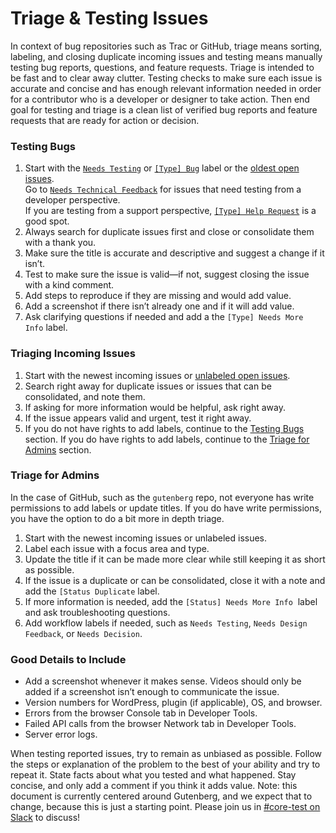 # Triage &amp; Testing Issues

In context of bug repositories such as Trac or GitHub, triage means sorting, labeling, and closing duplicate incoming issues and testing means manually testing bug reports, questions, and feature requests. Triage is intended to be fast and to clear away clutter. Testing checks to make sure each issue is accurate and concise and has enough relevant information needed in order for a contributor who is a developer or designer to take action. Then end goal for testing and triage is a clean list of verified bug reports and feature requests that are ready for action or decision.

### Testing Bugs

1.  Start with the [`Needs Testing`](https://github.com/WordPress/gutenberg/labels/Needs%20Testing) or [`[Type] Bug`](https://github.com/WordPress/gutenberg/labels/%5BType%5D%20Bug) label or the [oldest open issues](https://github.com/WordPress/gutenberg/issues?q=is%3Aopen+is%3Aissue+sort%3Acreated-asc).  
    Go to [`Needs Technical Feedback`](https://github.com/WordPress/gutenberg/labels/Needs%20Technical%20Feedback) for issues that need testing from a developer perspective.  
    If you are testing from a support perspective, [`[Type] Help Request`](https://github.com/WordPress/gutenberg/labels/%5BType%5D%20Help%20Request) is a good spot.
2.  Always search for duplicate issues first and close or consolidate them with a thank you.
3.  Make sure the title is accurate and descriptive and suggest a change if it isn’t.
4.  Test to make sure the issue is valid—if not, suggest closing the issue with a kind comment.
5.  Add steps to reproduce if they are missing and would add value.
6.  Add a screenshot if there isn’t already one and if it will add value.
7.  Ask clarifying questions if needed and add a the `[Type] Needs More Info` label.

### Triaging Incoming Issues

1.  Start with the newest incoming issues or [unlabeled open issues](https://github.com/WordPress/gutenberg/issues?utf8=%E2%9C%93&q=is%3Aissue+is%3Aopen+no%3Alabel).
2.  Search right away for duplicate issues or issues that can be consolidated, and note them.
3.  If asking for more information would be helpful, ask right away.
4.  If the issue appears valid and urgent, test it right away.
5.  If you do not have rights to add labels, continue to the [Testing Bugs](#testing-bugs) section. If you do have rights to add labels, continue to the [Triage for Admins](#triage-for-admins) section.

### Triage for Admins

In the case of GitHub, such as the `gutenberg` repo, not everyone has write permissions to add labels or update titles. If you do have write permissions, you have the option to do a bit more in depth triage.

1.  Start with the newest incoming issues or unlabeled issues.
2.  Label each issue with a focus area and type.
3.  Update the title if it can be made more clear while still keeping it as short as possible.
4.  If the issue is a duplicate or can be consolidated, close it with a note and add the `[Status Duplicate` label.
5.  If more information is needed, add the `[Status] Needs More Info`  label and ask troubleshooting questions.
6.  Add workflow labels if needed, such as `Needs Testing`, `Needs Design Feedback`, or `Needs Decision`.

### Good Details to Include

*   Add a screenshot whenever it makes sense. Videos should only be added if a screenshot isn’t enough to communicate the issue.
*   Version numbers for WordPress, plugin (if applicable), OS, and browser.
*   Errors from the browser Console tab in Developer Tools.
*   Failed API calls from the browser Network tab in Developer Tools.
*   Server error logs.

When testing reported issues, try to remain as unbiased as possible. Follow the steps or explanation of the problem to the best of your ability and try to repeat it. State facts about what you tested and what happened. Stay concise, and only add a comment if you think it adds value. Note: this document is currently centered around Gutenberg, and we expect that to change, because this is just a starting point. Please join us in [#core-test on Slack](https://wordpress.slack.com/messages/core-flow/) to discuss!
